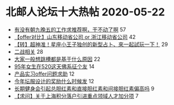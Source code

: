 # 北邮人论坛十大热帖 2020-05-22

- [有没有朝九晚五的工作求推荐啊，干不动了啊](https://bbs.byr.cn/article/Job/2089420) 57
- [【offer对比】山东移动省公司 or 浙江移动省公司](https://bbs.byr.cn/article/Talking/6197302) 42
- [【转】超神准！星座小王子独创的新型占卜、來一起試玩一下！](https://bbs.byr.cn/article/Constellations/326533) 29
- [二战相关](https://bbs.byr.cn/article/AimGraduate/1190287) 28
- [大家一般想跳槽都是基于什么原因](https://bbs.byr.cn/article/WorkLife/1145532) 22
- [95年女生在520这天佛系征个友](https://bbs.byr.cn/article/Friends/1960538) 14
- [产品实习offer问题求助](https://bbs.byr.cn/article/StudyShare/196826) 12
- [今年坛服设计的奖励什么时候发](https://bbs.byr.cn/article/Tshirt/89912) 12
- [长期健身会引起总胆红素和直接胆红素和间接胆红素偏高吗](https://bbs.byr.cn/article/Gymnasium/116290) 9
- [【求问】关于上海积分落户引进重点领域人才加分项](https://bbs.byr.cn/article/BYRatSH/7344) 7



